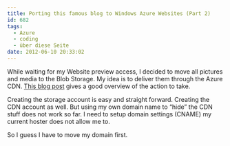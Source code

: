 ```yaml
---
title: Porting this famous blog to Windows Azure Websites (Part 2)
id: 682
tags:
  - Azure
  - coding
  - über diese Seite
date: 2012-06-10 20:33:02
---
```


While waiting for my Website preview access, I decided to move all pictures and media to the Blob Storage. My idea is to deliver them through the Azure CDN. [This blog post](http://www.wadewegner.com/2011/08/using-windows-azure-blob-storage-and-cdn-with-wordpress/) gives a good overview of the action to take.

Creating the storage account is easy and straight forward. Creating the CDN account as well. But using my own domain name to “hide” the CDN stuff does not work so far. I need to setup domain settings (CNAME) my current hoster does not allow me to.

So I guess I have to move my domain first.